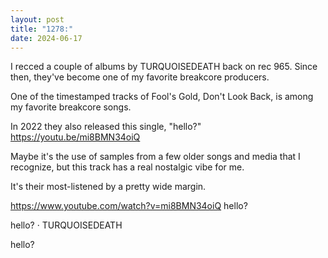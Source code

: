 ```yaml
---
layout: post
title: "1278:"
date: 2024-06-17
---
```


I recced a couple of albums by TURQUOISEDEATH back on rec 965. Since then, they've become one of my favorite breakcore producers.

One of the timestamped tracks of Fool's Gold, Don't Look Back, is among my favorite breakcore songs.

In 2022 they also released this single, "hello?"
https://youtu.be/mi8BMN34oiQ

Maybe it's the use of samples from a few older songs and media that I recognize, but this track has a real nostalgic vibe for me.

It's their most-listened by a pretty wide margin.

https://www.youtube.com/watch?v=mi8BMN34oiQ
hello?

hello? · TURQUOISEDEATH

hello?
